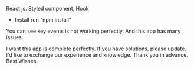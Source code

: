  
 React js. Styled component, Hook
 
 - Install
  run "npm install"
  
  You can see key events is not working perfectly.
  And this app has many issues.
  
  I want this app is complete perfectly.
  If you have solutions, please update.
  I'd like to exchange our experience and knowledge.
  Thank you in advance.
  Best Wishes.
